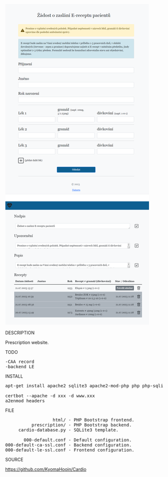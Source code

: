 
![VPS](https://github.com/KyomaHooin/Cardio/raw/master/VPS/vps_screen.png "screenshot")

DESCRIPTION

Prescription website.

TODO
<pre>
-CAA record
-backend LE
</pre>
INSTALL
<pre>
apt-get install apache2 sqlite3 apache2-mod-php php php-sqlite3 certbot python3-certbot-apache

certbot --apache -d xxx -d www.xxx
a2enmod headers
</pre>
FILE
<pre>
                  html/ - PHP Bootstrap frontend.
          prescription/ - PHP Bootstrap backend.
     cardio-database.py - SQLite3 template.
     
       000-default.conf - Default configuration.
000-default-ca-ssl.conf - Backend configuration.
000-default-le-ssl.conf - Frontend configuration.
</pre>
SOURCE

https://github.com/KyomaHooin/Cardio

